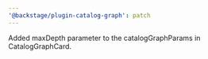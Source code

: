 ```yaml
---
'@backstage/plugin-catalog-graph': patch
---
```


Added maxDepth parameter to the catalogGraphParams in CatalogGraphCard.
